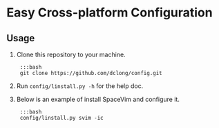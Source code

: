 # Easy Cross-platform Configuration

## Usage

1. Clone this repository to your machine.

        :::bash
        git clone https://github.com/dclong/config.git

2. Run `config/linstall.py -h` for the help doc.

3. Below is an example of install SpaceVim and configure it.

        :::bash
        config/linstall.py svim -ic